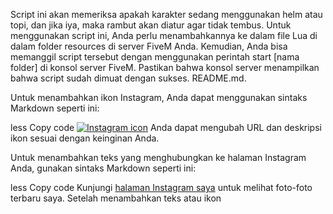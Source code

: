 Script ini akan memeriksa apakah karakter sedang menggunakan helm atau topi, dan jika iya, maka rambut akan diatur agar tidak tembus. Untuk menggunakan script ini, Anda perlu menambahkannya ke dalam file Lua di dalam folder resources di server FiveM Anda. Kemudian, Anda bisa memanggil script tersebut dengan menggunakan perintah start [nama folder] di konsol server FiveM. Pastikan bahwa konsol server menampilkan bahwa script sudah dimuat dengan sukses.
README.md.

Untuk menambahkan ikon Instagram, Anda dapat menggunakan sintaks Markdown seperti ini:

less
Copy code
[![Instagram icon](https://image.flaticon.com/icons/png/128/1384/1384063.png)](https://www.instagram.com/nama_instagram_anda/)
Anda dapat mengubah URL dan deskripsi ikon sesuai dengan keinginan Anda.

Untuk menambahkan teks yang menghubungkan ke halaman Instagram Anda, gunakan sintaks Markdown seperti ini:

less
Copy code
Kunjungi [halaman Instagram saya](https://www.instagram.com/nama_instagram_anda/) untuk melihat foto-foto terbaru saya.
Setelah menambahkan teks atau ikon 
